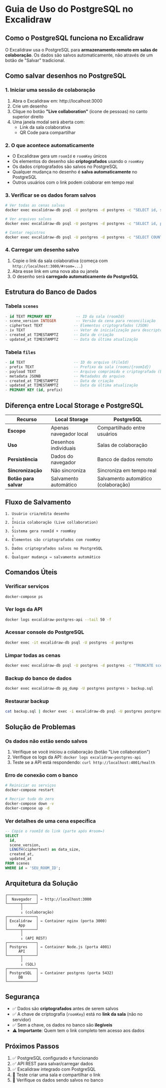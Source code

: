 # Guia de Uso do PostgreSQL no Excalidraw

## Como o PostgreSQL funciona no Excalidraw

O Excalidraw usa o PostgreSQL para **armazenamento remoto em salas de colaboração**. Os dados são salvos automaticamente, não através de um botão de "Salvar" tradicional.

## Como salvar desenhos no PostgreSQL

### 1. Iniciar uma sessão de colaboração

1. Abra o Excalidraw em: http://localhost:3000
2. Crie um desenho
3. Clique no botão **"Live collaboration"** (ícone de pessoas) no canto superior direito
4. Uma janela modal será aberta com:
   - Link da sala colaborativa
   - QR Code para compartilhar

### 2. O que acontece automaticamente

- O Excalidraw gera um `roomId` e `roomKey` únicos
- Os elementos do desenho são **criptografados** usando o `roomKey`
- Os dados criptografados são salvos no PostgreSQL
- Qualquer mudança no desenho é **salva automaticamente** no PostgreSQL
- Outros usuários com o link podem colaborar em tempo real

### 3. Verificar se os dados foram salvos

```bash
# Ver todas as cenas salvas
docker exec excalidraw-db psql -U postgres -d postgres -c "SELECT id, scene_version, created_at, updated_at FROM scenes;"

# Ver arquivos salvos
docker exec excalidraw-db psql -U postgres -d postgres -c "SELECT id, prefix, created_at FROM files;"

# Contar registros
docker exec excalidraw-db psql -U postgres -d postgres -c "SELECT COUNT(*) as total_scenes FROM scenes; SELECT COUNT(*) as total_files FROM files;"
```

### 4. Carregar um desenho salvo

1. Copie o link da sala colaborativa (começa com `http://localhost:3000/#room=...`)
2. Abra esse link em uma nova aba ou janela
3. O desenho será **carregado automaticamente do PostgreSQL**

## Estrutura do Banco de Dados

### Tabela `scenes`
```sql
- id TEXT PRIMARY KEY           -- ID da sala (roomId)
- scene_version INTEGER         -- Versão da cena para reconciliação
- ciphertext TEXT              -- Elementos criptografados (JSON)
- iv TEXT                      -- Vetor de inicialização para descriptografia
- created_at TIMESTAMPTZ       -- Data de criação
- updated_at TIMESTAMPTZ       -- Data da última atualização
```

### Tabela `files`
```sql
- id TEXT                      -- ID do arquivo (FileId)
- prefix TEXT                  -- Prefixo da sala (rooms/{roomId})
- payload TEXT                 -- Arquivo comprimido e criptografado (base64)
- metadata JSONB               -- Metadados do arquivo
- created_at TIMESTAMPTZ       -- Data de criação
- updated_at TIMESTAMPTZ       -- Data da última atualização
- PRIMARY KEY (id, prefix)
```

## Diferença entre Local Storage e PostgreSQL

| Recurso | Local Storage | PostgreSQL |
|---------|---------------|------------|
| **Escopo** | Apenas navegador local | Compartilhado entre usuários |
| **Uso** | Desenhos individuais | Salas de colaboração |
| **Persistência** | Dados do navegador | Banco de dados remoto |
| **Sincronização** | Não sincroniza | Sincroniza em tempo real |
| **Botão para salvar** | Salvamento automático | Salvamento automático (colaboração) |

## Fluxo de Salvamento

```
1. Usuário cria/edita desenho
   ↓
2. Inicia colaboração (Live collaboration)
   ↓
3. Sistema gera roomId + roomKey
   ↓
4. Elementos são criptografados com roomKey
   ↓
5. Dados criptografados salvos no PostgreSQL
   ↓
6. Qualquer mudança → salvamento automático
```

## Comandos Úteis

### Verificar serviços
```bash
docker-compose ps
```

### Ver logs da API
```bash
docker logs excalidraw-postgres-api --tail 50 -f
```

### Acessar console do PostgreSQL
```bash
docker exec -it excalidraw-db psql -U postgres -d postgres
```

### Limpar todas as cenas
```bash
docker exec excalidraw-db psql -U postgres -d postgres -c "TRUNCATE scenes, files;"
```

### Backup do banco de dados
```bash
docker exec excalidraw-db pg_dump -U postgres postgres > backup.sql
```

### Restaurar backup
```bash
cat backup.sql | docker exec -i excalidraw-db psql -U postgres postgres
```

## Solução de Problemas

### Os dados não estão sendo salvos
1. Verifique se você iniciou a colaboração (botão "Live collaboration")
2. Verifique os logs da API: `docker logs excalidraw-postgres-api`
3. Teste se a API está respondendo: `curl http://localhost:4001/health`

### Erro de conexão com o banco
```bash
# Reiniciar os serviços
docker-compose restart

# Recriar tudo do zero
docker-compose down -v
docker-compose up -d
```

### Ver detalhes de uma cena específica
```sql
-- Copie o roomId do link (parte após #room=)
SELECT 
  id,
  scene_version,
  LENGTH(ciphertext) as data_size,
  created_at,
  updated_at
FROM scenes 
WHERE id = 'SEU_ROOM_ID';
```

## Arquitetura da Solução

```
┌─────────────┐
│  Navegador  │ ← http://localhost:3000
└──────┬──────┘
       │
       ↓ (colaboração)
┌─────────────┐
│ Excalidraw  │ ← Container nginx (porta 3000)
│     App     │
└──────┬──────┘
       │
       ↓ (API REST)
┌─────────────┐
│ Postgres    │ ← Container Node.js (porta 4001)
│     API     │
└──────┬──────┘
       │
       ↓ (SQL)
┌─────────────┐
│ PostgreSQL  │ ← Container postgres (porta 5432)
│     DB      │
└─────────────┘
```

## Segurança

- ✅ Dados são **criptografados** antes de serem salvos
- ✅ A chave de criptografia (`roomKey`) está no **link da sala** (não no servidor)
- ✅ Sem a chave, os dados no banco são **ilegíveis**
- ⚠️ **Importante**: Quem tem o link completo tem acesso aos dados

## Próximos Passos

1. ✅ PostgreSQL configurado e funcionando
2. ✅ API REST para salvar/carregar dados
3. ✅ Excalidraw integrado com PostgreSQL
4. 🔄 Teste criar uma sala e compartilhar o link
5. 🔄 Verifique os dados sendo salvos no banco
